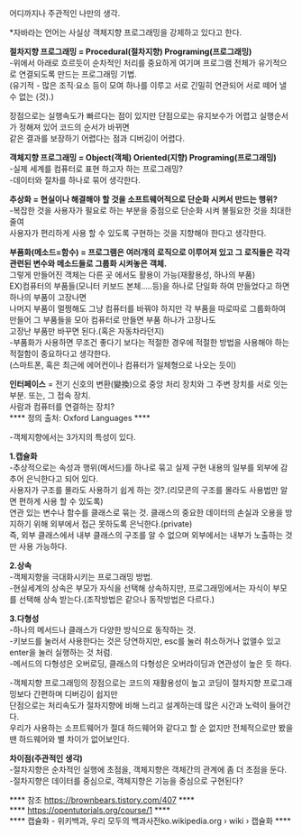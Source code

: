 어디까지나 주관적인 나만의 생각.  

*자바라는 언어는 사실상 객체지향 프로그래밍을 강제하고 있다고 한다.  

**절차지향 프로그래밍 = Procedural(절차지향) Programing(프로그래밍)**  
-위에서 아래로 흐르듯이 순차적인 처리를 중요하게 여기며 프로그램 전체가 유기적으로 연결되도록 만드는 프로그래밍 기법.  
(유기적 - 많은 조직·요소 등이 모여 하나를 이루고 서로 긴밀히 연관되어 서로 떼어 낼 수 없는 (것).)  

장점으로는 실행속도가 빠르다는 점이 있지만 단점으로는 유지보수가 어렵고 실행순서가 정해져 있어 코드의 순서가 바뀌면  
같은 결과를 보장하기 어렵다는 점과 디버깅이 어렵다.  

**객체지향 프로그래밍 = Object(객체) Oriented(지향) Programing(프로그래밍)**  
-실제 세계를 컴퓨터로 표현 하고자 하는 프로그래밍?  
-데이터와 절차를 하나로 묶어 생각한다.  

**추상화 = 현실이나 해결해야 할 것을 소프트웨어적으로 단순화 시켜서 만드는 행위?**  
-복잡한 것을 사용자가 필요로 하는 부분을 중점으로 단순화 시켜 불필요한 것을 최대한 줄여  
사용자가 편리하게 사용 할 수 있도록 구현하는 것을 지향해야 한다고 생각한다. 

**부품화(메소드=함수) = 프로그램은 여러개의 로직으로 이루어져 있고 그 로직들은 각각 관련된 변수와 메소드들로 그룹화 시켜놓은 객체.**  
그렇게 만들어진 객체는 다른 곳 에서도 활용이 가능(재활용성, 하나의 부품)  
EX)컴퓨터의 부품들(모니터 키보드 본체.....등)을 하나로 단일화 하여 만들었다고 하면 하나의 부품이 고장나면  
나머지 부품이 멀쩡해도 그냥 컴퓨터를 바꿔야 하지만 각 부품을 따로따로 그룹화하여 만들어 그 부품들을 모아 컴퓨터로 만들면 부품 하나가 고장나도   
고장난 부품만 바꾸면 된다.(혹은 자동차라던지)  
-부품화가 사용하면 무조건 좋다기 보다는 적절한 경우에 적절한 방법을 사용해야 하는 적절함이 중요하다고 생각한다.  
(스마트폰, 혹은 최근에 에어컨이나 컴퓨터가 일체형으로 나오는 듯이)  

**인터페이스** = 전기 신호의 변환(變換)으로 중앙 처리 장치와 그 주변 장치를 서로 잇는 부분. 또는, 그 접속 장치.  
사람과 컴퓨터를 연결하는 장치?  
**** 정의 출처: Oxford Languages ****  

-객체지향에서는 3가지의 특성이 있다.  

**1.캡슐화**  
-추상적으로는 속성과 행위(메서드)를 하나로 묶고 실제 구현 내용의 일부를 외부에 감추어 은닉한다고 되어 있다.  
사용자가 구조를 몰라도 사용하기 쉽게 하는 것?.(리모콘의 구조를 몰라도 사용법만 알면 편하게 사용 할 수 있도록)  
연관 있는 변수나 함수를 클래스로 묶는 것.
클래스의 중요한 데이터의 손실과 오용을 방지하기 위해 외부에서 접근 못하도록 은닉한다.(private)  
즉, 외부 클래스에서 내부 클래스의 구조를 알 수 없으며 외부에서는 내부가 노출하는 것 만 사용 가능하다.

**2.상속**  
-객체지향을 극대화시키는 프로그래밍 방법.  
-현실세계의 상속은 부모가 자식을 선택해 상속하지만, 프로그래밍에서는 자식이 부모를 선택해 상속 받는다.(조작방법은 같으나 동작방법은 다르다.)  


**3.다형성**  
-하나의 메서드나 클래스가 다양한 방식으로 동작하는 것.  
-키보드를 눌러서 사용한다는 것은 당연하지만, esc를 눌러 취소하거나 없앨수 있고 enter을 눌러 실행하는 것 처럼.  
-메서드의 다형성은 오버로딩, 클래스의 다형성은 오버라이딩과 연관성이 높은 듯 하다.  


-객체지향 프로그래밍의 장점으로는 코드의 재활용성이 높고 코딩이 절차지향 프로그래밍보다 간편하며 디버깅이 쉽지만  
단점으로는 처리속도가 절차지향에 비해 느리고 설계하는데 많은 시간과 노력이 들어간다.  
우리가 사용하는 소프트웨어가 절대 하드웨어와 같다고 할 순 없지만 전체적으로만 봤을 땐 하드웨어와 별 차이가 없어보인다.  

**차이점(주관적인 생각)**  
-절차지향은 순차적인 실행에 초점을, 객체지향은 객체간의 관계에 좀 더 초점을 둔다.  
-절차지향은 데이터를 중심으로, 객체지향은 기능을 중심으로 구현된다?  


   

**** 참조 https://brownbears.tistory.com/407 ****  
**** https://opentutorials.org/course/1 ****  
**** 캡슐화 - 위키백과, 우리 모두의 백과사전ko.wikipedia.org › wiki › 캡슐화 ****  
